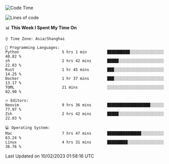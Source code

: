 <!--START_SECTION:waka-->
![Code Time](http://img.shields.io/badge/Code%20Time-1%2C138%20hrs%203%20mins-blue)

![Lines of code](https://img.shields.io/badge/From%20Hello%20World%20I%27ve%20Written-24%20Thousand%20lines%20of%20code-blue)

📊 **This Week I Spent My Time On** 

```text
⌚︎ Time Zone: Asia/Shanghai

💬 Programming Languages: 
Python                   5 hrs 1 min         ██████████░░░░░░░░░░░░░░░   40.82 % 
sh                       2 hrs 42 mins       █████░░░░░░░░░░░░░░░░░░░░   22.03 % 
Rust                     1 hr 45 mins        ███░░░░░░░░░░░░░░░░░░░░░░   14.25 % 
Docker                   1 hr 37 mins        ███░░░░░░░░░░░░░░░░░░░░░░   13.17 % 
TOML                     21 mins             ░░░░░░░░░░░░░░░░░░░░░░░░░   02.90 % 

🔥 Editors: 
Neovim                   9 hrs 36 mins       ███████████████████░░░░░░   77.97 % 
Zsh                      2 hrs 42 mins       █████░░░░░░░░░░░░░░░░░░░░   22.03 % 

💻 Operating System: 
Mac                      7 hrs 47 mins       ███████████████░░░░░░░░░░   63.24 % 
Linux                    4 hrs 31 mins       █████████░░░░░░░░░░░░░░░░   36.76 % 

```


 Last Updated on 10/02/2023 01:58:16 UTC
<!--END_SECTION:waka-->
